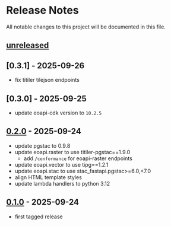 # Release Notes

All notable changes to this project will be documented in this file.

## [unreleased]

## [0.3.1] - 2025-09-26

* fix titiler tilejson endpoints 

## [0.3.0] - 2025-09-25

* update eoapi-cdk version to `10.2.5`

## [0.2.0] - 2025-09-24

* update pgstac to 0.9.8
* update eoapi.raster to use titiler-pgstac==1.9.0
    * add `/conformance` for eoapi-raster endpoints 
* update eoapi.vector to use tipg==1.2.1
* update eoapi.stac to use stac_fastapi.pgstac>=6.0,<7.0
* align HTML template styles
* update lambda handlers to python 3.12

## [0.1.0] - 2025-09-24

* first tagged release

[unreleased]: https://github.com/developmentseed/eoapi-devseed/compare/0.2.0...HEAD
[0.2.0]: https://github.com/developmentseed/eoapi-devseed/compare/0.1.0...0.2.0
[0.1.0]: https://github.com/developmentseed/eoapi-devseed/compare/49ec34d33b6d21bfb51cf37bfa167ffcb5f09938...0.1.0

